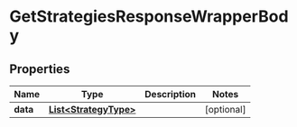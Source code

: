 

# GetStrategiesResponseWrapperBody


## Properties

Name | Type | Description | Notes
------------ | ------------- | ------------- | -------------
**data** | [**List&lt;StrategyType&gt;**](StrategyType.md) |  |  [optional]



